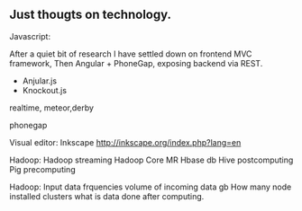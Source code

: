 ## Just thougts on technology.


Javascript:

After a quiet bit of research I have settled down on frontend MVC framework,
Then Angular + PhoneGap, exposing backend via REST.
- Anjular.js
- Knockout.js

realtime,
meteor,derby

phonegap

Visual editor: Inkscape
http://inkscape.org/index.php?lang=en


Hadoop:
Hadoop streaming
Hadoop Core MR
Hbase db
Hive postcomputing
Pig  precomputing

Hadoop:
Input data frquencies
volume of incoming data gb
How many node installed clusters
what is data done after computing.
